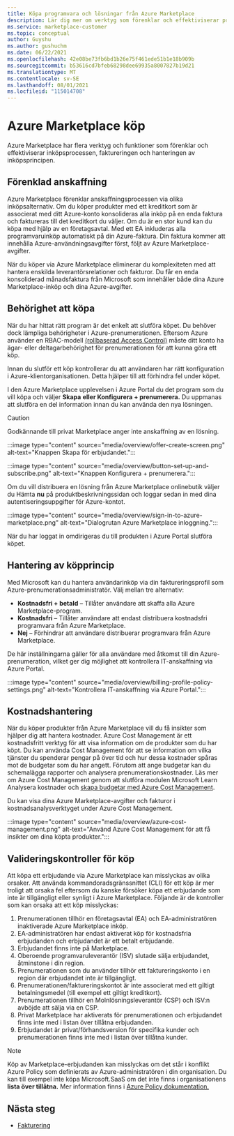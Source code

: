```yaml
---
title: Köpa programvara och lösningar från Azure Marketplace
description: Lär dig mer om verktyg som förenklar och effektiviserar programvaruinköp och -hantering i Azure Marketplace.
ms.service: marketplace-customer
ms.topic: conceptual
author: Guyshu
ms.author: gushuchm
ms.date: 06/22/2021
ms.openlocfilehash: 42e08be73fb6bd1b26e75f461ede51b1e18b909b
ms.sourcegitcommit: b53616cd7bfeb68298dee69935a8007827b19d21
ms.translationtype: MT
ms.contentlocale: sv-SE
ms.lasthandoff: 08/01/2021
ms.locfileid: "115014708"
---
```

# <a name="azure-marketplace-purchasing"></a>Azure Marketplace köp

Azure Marketplace har flera verktyg och funktioner som förenklar och effektiviserar inköpsprocessen, faktureringen och hanteringen av inköpsprincipen.

## <a name="simplified-procurement"></a>Förenklad anskaffning

Azure Marketplace förenklar anskaffningsprocessen via olika inköpsalternativ. Om du köper produkter med ett kreditkort som är associerat med ditt Azure-konto konsolideras alla inköp på en enda faktura och faktureras till det kreditkort du väljer. Om du är en stor kund kan du köpa med hjälp av en företagsavtal. Med ett EA inkluderas alla programvaruinköp automatiskt på din Azure-faktura. Din faktura kommer att innehålla Azure-användningsavgifter först, följt av Azure Marketplace-avgifter.

När du köper via Azure Marketplace eliminerar du komplexiteten med att hantera enskilda leverantörsrelationer och fakturor. Du får en enda konsoliderad månadsfaktura från Microsoft som innehåller både dina Azure Marketplace-inköp och dina Azure-avgifter.

## <a name="permission-to-purchase"></a>Behörighet att köpa

När du har hittat rätt program är det enkelt att slutföra köpet. Du behöver dock lämpliga behörigheter i Azure-prenumerationen. Eftersom Azure använder en RBAC-modell [(rollbaserad Access Control)](/azure/role-based-access-control/overview) måste  ditt  konto ha ägar- eller deltagarbehörighet för prenumerationen för att kunna göra ett köp.

Innan du slutför ett köp kontrollerar du att användaren har rätt konfiguration i Azure-klientorganisationen. Detta hjälper till att förhindra fel under köpet.

I den Azure Marketplace upplevelsen i Azure Portal du det program som du vill köpa och väljer **Skapa** **eller Konfigurera + prenumerera.** Du uppmanas att slutföra en del information innan du kan använda den nya lösningen.

> [!CAUTION]
> Godkännande till privat Marketplace anger inte anskaffning av en lösning.

:::image type="content" source="media/overview/offer-create-screen.png" alt-text="Knappen Skapa för erbjudandet.":::

:::image type="content" source="media/overview/button-set-up-and-subscribe.png" alt-text="Knappen Konfigurera + prenumerera.":::

Om du vill distribuera en lösning från Azure Marketplace onlinebutik väljer du Hämta **nu** på produktbeskrivningssidan och loggar sedan in med dina autentiseringsuppgifter för Azure-kontot.

:::image type="content" source="media/overview/sign-in-to-azure-marketplace.png" alt-text="Dialogrutan Azure Marketplace inloggning.":::

När du har loggat in omdirigeras du till produkten i Azure Portal slutföra köpet.

## <a name="purchase-policy-management"></a>Hantering av köpprincip

Med Microsoft kan du hantera användarinköp via din faktureringsprofil som Azure-prenumerationsadministratör. Välj mellan tre alternativ:

- **Kostnadsfri + betald** – Tillåter användare att skaffa alla Azure Marketplace-program.
- **Kostnadsfri** – Tillåter användare att endast distribuera kostnadsfri programvara från Azure Marketplace.
- **Nej** – Förhindrar att användare distribuerar programvara från Azure Marketplace.

De här inställningarna gäller för alla användare med åtkomst till din Azure-prenumeration, vilket ger dig möjlighet att kontrollera IT-anskaffning via Azure Portal.

:::image type="content" source="media/overview/billing-profile-policy-settings.png" alt-text="Kontrollera IT-anskaffning via Azure Portal.":::

## <a name="cost-management"></a>Kostnadshantering

När du köper produkter från Azure Marketplace vill du få insikter som hjälper dig att hantera kostnader. Azure Cost Management är ett kostnadsfritt verktyg för att visa information om de produkter som du har köpt. Du kan använda Cost Management för att se information om vilka tjänster du spenderar pengar på över tid och hur dessa kostnader spåras mot de budgetar som du har angett. Förutom att ange budgetar kan du schemalägga rapporter och analysera prenumerationskostnader. Läs mer om Azure Cost Management genom att slutföra modulen Microsoft Learn Analysera kostnader och [skapa budgetar med Azure Cost Management](/learn/modules/analyze-costs-create-budgets-azure-cost-management/).

Du kan visa dina Azure Marketplace-avgifter och fakturor i kostnadsanalysverktyget under Azure Cost Management.

:::image type="content" source="media/overview/azure-cost-management.png" alt-text="Använd Azure Cost Management för att få insikter om dina köpta produkter.":::

## <a name="purchase-validation-checks"></a>Valideringskontroller för köp

Att köpa ett erbjudande via Azure Marketplace kan misslyckas av olika orsaker. Att använda kommandoradsgränssnittet (CLI) för ett köp är mer troligt att orsaka fel eftersom du kanske försöker köpa ett erbjudande som inte är tillgängligt eller synligt i Azure Marketplace. Följande är de kontroller som kan orsaka att ett köp misslyckas:

1. Prenumerationen tillhör en företagsavtal (EA) och EA-administratören inaktiverade Azure Marketplace inköp.
1. EA-administratören har endast aktiverat köp för kostnadsfria erbjudanden och erbjudandet är ett betalt erbjudande.
1. Erbjudandet finns inte på Marketplace.
1. Oberoende programvaruleverantör (ISV) slutade sälja erbjudandet, åtminstone i din region.
1. Prenumerationen som du använder tillhör ett faktureringskonto i en region där erbjudandet inte är tillgängligt.
1. Prenumerationen/faktureringskontot är inte associerat med ett giltigt betalningsmedel (till exempel ett giltigt kreditkort).
1. Prenumerationen tillhör en Molnlösningsleverantör (CSP) och ISV:n avböjde att sälja via en CSP.
1. Privat Marketplace har aktiverats för prenumerationen och erbjudandet finns inte med i listan över tillåtna erbjudanden.
1. Erbjudandet är privat/förhandsversion för specifika kunder och prenumerationen finns inte med i listan över tillåtna kunder.

> [!NOTE]
> Köp av Marketplace-erbjudanden kan misslyckas om det står i konflikt Azure Policy som definierats av Azure-administratören i din organisation. Du kan till exempel inte köpa Microsoft.SaaS om det inte finns i organisationens **lista över tillåtna.** Mer information finns i [Azure Policy dokumentation.](/azure/governance/policy/)

## <a name="next-steps"></a>Nästa steg

- [Fakturering](billing-invoicing.md)